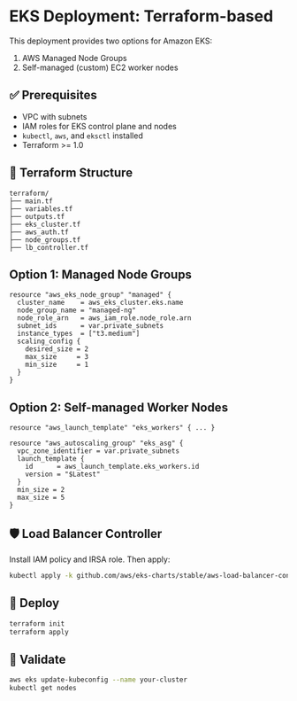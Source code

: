 
# EKS Deployment: Terraform-based

This deployment provides two options for Amazon EKS:
1. AWS Managed Node Groups
2. Self-managed (custom) EC2 worker nodes

## ✅ Prerequisites
- VPC with subnets
- IAM roles for EKS control plane and nodes
- `kubectl`, `aws`, and `eksctl` installed
- Terraform >= 1.0

## 🧱 Terraform Structure
```
terraform/
├── main.tf
├── variables.tf
├── outputs.tf
├── eks_cluster.tf
├── aws_auth.tf
├── node_groups.tf
├── lb_controller.tf
```

## Option 1: Managed Node Groups
```hcl
resource "aws_eks_node_group" "managed" {
  cluster_name    = aws_eks_cluster.eks.name
  node_group_name = "managed-ng"
  node_role_arn   = aws_iam_role.node_role.arn
  subnet_ids      = var.private_subnets
  instance_types  = ["t3.medium"]
  scaling_config {
    desired_size = 2
    max_size     = 3
    min_size     = 1
  }
}
```

## Option 2: Self-managed Worker Nodes
```hcl
resource "aws_launch_template" "eks_workers" { ... }

resource "aws_autoscaling_group" "eks_asg" {
  vpc_zone_identifier = var.private_subnets
  launch_template {
    id      = aws_launch_template.eks_workers.id
    version = "$Latest"
  }
  min_size = 2
  max_size = 5
}
```

## 🛡️ Load Balancer Controller
Install IAM policy and IRSA role. Then apply:
```bash
kubectl apply -k github.com/aws/eks-charts/stable/aws-load-balancer-controller//crds?ref=master
```

## 🚀 Deploy
```bash
terraform init
terraform apply
```

## 🎯 Validate
```bash
aws eks update-kubeconfig --name your-cluster
kubectl get nodes
```
